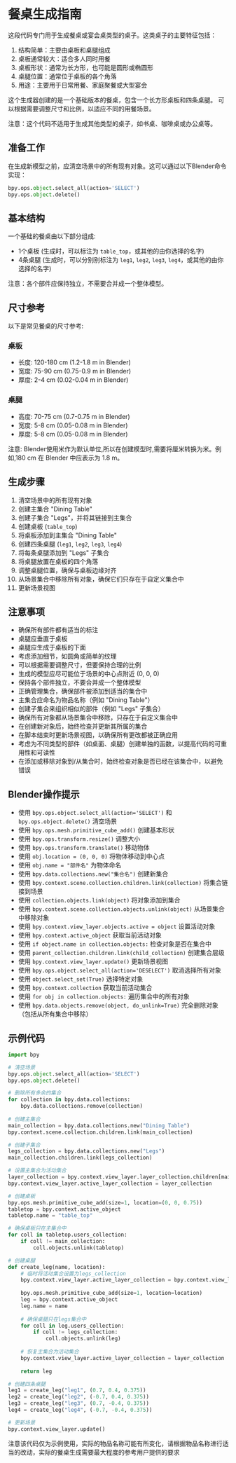 # 餐桌生成指南

这段代码专门用于生成餐桌或宴会桌类型的桌子。这类桌子的主要特征包括：

1. 结构简单：主要由桌板和桌腿组成
2. 桌板通常较大：适合多人同时用餐
3. 桌板形状：通常为长方形，也可能是圆形或椭圆形
4. 桌腿位置：通常位于桌板的各个角落
6. 用途：主要用于日常用餐、家庭聚餐或大型宴会

这个生成器创建的是一个基础版本的餐桌，包含一个长方形桌板和四条桌腿。
可以根据需要调整尺寸和比例，以适应不同的用餐场景。

注意：这个代码不适用于生成其他类型的桌子，如书桌、咖啡桌或办公桌等。

## 准备工作
在生成新模型之前，应清空场景中的所有现有对象。这可以通过以下Blender命令实现：
```python
bpy.ops.object.select_all(action='SELECT')
bpy.ops.object.delete()
```

## 基本结构
一个基础的餐桌由以下部分组成:
- 1个桌板 (生成时，可以标注为 `table_top`，或其他的由你选择的名字)
- 4条桌腿 (生成时，可以分别别标注为 `leg1`, `leg2`, `leg3`, `leg4`，或其他的由你选择的名字)

注意：各个部件应保持独立，不需要合并成一个整体模型。

## 尺寸参考
以下是常见餐桌的尺寸参考:

### 桌板
- 长度: 120-180 cm (1.2-1.8 m in Blender)
- 宽度: 75-90 cm (0.75-0.9 m in Blender)
- 厚度: 2-4 cm (0.02-0.04 m in Blender)

### 桌腿
- 高度: 70-75 cm (0.7-0.75 m in Blender)
- 宽度: 5-8 cm (0.05-0.08 m in Blender)
- 厚度: 5-8 cm (0.05-0.08 m in Blender)

注意: Blender使用米作为默认单位,所以在创建模型时,需要将厘米转换为米。例如,180 cm 在 Blender 中应表示为 1.8 m。

## 生成步骤
1. 清空场景中的所有现有对象
2. 创建主集合 "Dining Table"
3. 创建子集合 "Legs"，并将其链接到主集合
4. 创建桌板 (`table_top`)
5. 将桌板添加到主集合 "Dining Table"
6. 创建四条桌腿 (`leg1`, `leg2`, `leg3`, `leg4`)
7. 将每条桌腿添加到 "Legs" 子集合
8. 将桌腿放置在桌板的四个角落
9. 调整桌腿位置，确保与桌板边缘对齐
10. 从场景集合中移除所有对象，确保它们只存在于自定义集合中
11. 更新场景视图

## 注意事项
- 确保所有部件都有适当的标注
- 桌腿应垂直于桌板
- 桌腿应生成于桌板的下面
- 考虑添加细节，如圆角或简单的纹理
- 可以根据需要调整尺寸，但要保持合理的比例
- 生成的模型应尽可能位于场景的中心点附近 (0, 0, 0)
- 保持各个部件独立，不要合并成一个整体模型
- 正确管理集合，确保部件被添加到适当的集合中
- 主集合应命名为物品名称（例如 "Dining Table"）
- 创建子集合来组织相似的部件（例如 "Legs" 子集合）
- 确保所有对象都从场景集合中移除，只存在于自定义集合中
- 在创建新对象后，始终检查并更新其所属的集合
- 在脚本结束时更新场景视图，以确保所有更改都被正确应用
- 考虑为不同类型的部件（如桌面、桌腿）创建单独的函数，以提高代码的可重用性和可读性
- 在添加或移除对象到/从集合时，始终检查对象是否已经在该集合中，以避免错误

## Blender操作提示
- 使用 `bpy.ops.object.select_all(action='SELECT')` 和 `bpy.ops.object.delete()` 清空场景
- 使用 `bpy.ops.mesh.primitive_cube_add()` 创建基本形状
- 使用 `bpy.ops.transform.resize()` 调整大小
- 使用 `bpy.ops.transform.translate()` 移动物体
- 使用 `obj.location = (0, 0, 0)` 将物体移动到中心点
- 使用 `obj.name = "部件名"` 为物体命名
- 使用 `bpy.data.collections.new("集合名")` 创建新集合
- 使用 `bpy.context.scene.collection.children.link(collection)` 将集合链接到场景
- 使用 `collection.objects.link(object)` 将对象添加到集合
- 使用 `bpy.context.scene.collection.objects.unlink(object)` 从场景集合中移除对象
- 使用 `bpy.context.view_layer.objects.active = object` 设置活动对象
- 使用 `bpy.context.active_object` 获取当前活动对象
- 使用 `if object.name in collection.objects:` 检查对象是否在集合中
- 使用 `parent_collection.children.link(child_collection)` 创建集合层级
- 使用 `bpy.context.view_layer.update()` 更新场景视图
- 使用 `bpy.ops.object.select_all(action='DESELECT')` 取消选择所有对象
- 使用 `object.select_set(True)` 选择特定对象
- 使用 `bpy.context.collection` 获取当前活动集合
- 使用 `for obj in collection.objects:` 遍历集合中的所有对象
- 使用 `bpy.data.objects.remove(object, do_unlink=True)` 完全删除对象（包括从所有集合中移除）

## 示例代码

```python
import bpy

# 清空场景
bpy.ops.object.select_all(action='SELECT')
bpy.ops.object.delete()

# 删除所有多余的集合
for collection in bpy.data.collections:
    bpy.data.collections.remove(collection)
    
# 创建主集合
main_collection = bpy.data.collections.new("Dining Table")
bpy.context.scene.collection.children.link(main_collection)

# 创建子集合
legs_collection = bpy.data.collections.new("Legs")
main_collection.children.link(legs_collection)

# 设置主集合为活动集合
layer_collection = bpy.context.view_layer.layer_collection.children[main_collection.name]
bpy.context.view_layer.active_layer_collection = layer_collection

# 创建桌板
bpy.ops.mesh.primitive_cube_add(size=1, location=(0, 0, 0.75))
tabletop = bpy.context.active_object
tabletop.name = "table_top"

# 确保桌板只在主集合中
for coll in tabletop.users_collection:
    if coll != main_collection:
        coll.objects.unlink(tabletop)

# 创建桌腿
def create_leg(name, location):
    # 临时将活动集合设置为legs_collection
    bpy.context.view_layer.active_layer_collection = bpy.context.view_layer.layer_collection.children[main_collection.name].children[legs_collection.name]
    
    bpy.ops.mesh.primitive_cube_add(size=1, location=location)
    leg = bpy.context.active_object
    leg.name = name
    
    # 确保桌腿只在legs集合中
    for coll in leg.users_collection:
        if coll != legs_collection:
            coll.objects.unlink(leg)
    
    # 恢复主集合为活动集合
    bpy.context.view_layer.active_layer_collection = layer_collection
    
    return leg

# 创建四条桌腿
leg1 = create_leg("leg1", (0.7, 0.4, 0.375))
leg2 = create_leg("leg2", (-0.7, 0.4, 0.375))
leg3 = create_leg("leg3", (0.7, -0.4, 0.375))
leg4 = create_leg("leg4", (-0.7, -0.4, 0.375))

# 更新场景
bpy.context.view_layer.update()
```
注意该代码仅为示例使用，实际的物品名称可能有所变化，请根据物品名称进行适当的改动，实际的餐桌生成需要最大程度的参考用户提供的要求


